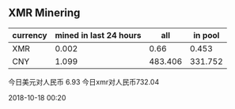 ## XMR Minering

|currency|mined in last 24 hours|all|in pool|
|---|---|---|---|
|XMR|0.002|0.66|0.453|
|CNY|1.099|483.406|331.752|

今日美元对人民币 6.93	今日xmr对人民币732.04


2018-10-18 00:20